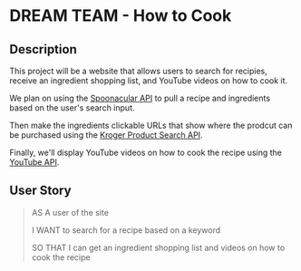# DREAM TEAM - How to Cook

## Description

This project will be a website that allows users to search for recipies, receive an ingredient shopping list, and YouTube videos on how to cook it.

We plan on using the [Spoonacular API](https://spoonacular.com/food-api) to pull a recipe and ingredients based on the user's search input.

Then make the ingredients clickable URLs that show where the prodcut can be purchased using the [Kroger Product Search API](https://developer.kroger.com/reference/).

Finally, we'll display YouTube videos on how to cook the recipe using the [YouTube API](https://developers.google.com/youtube/v3).

## User Story

> AS A user of the site
>
> I WANT to search for a recipe based on a keyword
>
> SO THAT I can get an ingredient shopping list and videos on how to cook the recipe
